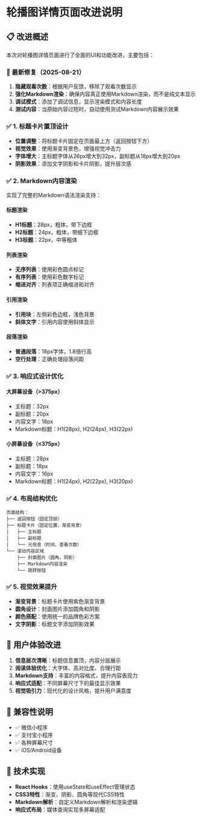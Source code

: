 # 轮播图详情页面改进说明

## 📋 改进概述

本次对轮播图详情页面进行了全面的UI和功能改进，主要包括：

### 🔧 最新修复（2025-08-21）

1. **隐藏观看次数**：根据用户反馈，移除了观看次数显示
2. **强化Markdown渲染**：确保内容真正使用Markdown渲染，而不是纯文本显示
3. **调试模式**：添加了调试信息，显示渲染模式和内容长度
4. **测试内容**：当原始内容过短时，自动使用测试Markdown内容展示效果

### ✅ 1. 标题卡片置顶设计

- **位置调整**：将标题卡片固定在页面最上方（返回按钮下方）
- **视觉效果**：使用渐变背景色，增强视觉冲击力
- **字体增大**：主标题字体从26px增大到32px，副标题从18px增大到20px
- **阴影效果**：添加文字阴影和卡片阴影，提升层次感

### ✅ 2. Markdown内容渲染

实现了完整的Markdown语法渲染支持：

#### 标题渲染
- **H1标题**：28px，粗体，带下边框
- **H2标题**：24px，粗体，带细下边框  
- **H3标题**：22px，中等粗体

#### 列表渲染
- **无序列表**：使用彩色圆点标记
- **有序列表**：使用彩色数字标记
- **缩进对齐**：列表项正确缩进和对齐

#### 引用渲染
- **引用块**：左侧彩色边框，浅色背景
- **斜体文字**：引用内容使用斜体显示

#### 段落渲染
- **普通段落**：18px字体，1.8倍行高
- **空行处理**：正确处理段落间距

### ✅ 3. 响应式设计优化

#### 大屏幕设备（>375px）
- 主标题：32px
- 副标题：20px
- 内容文字：18px
- Markdown标题：H1(28px), H2(24px), H3(22px)

#### 小屏幕设备（≤375px）
- 主标题：28px
- 副标题：18px
- 内容文字：16px
- Markdown标题：H1(24px), H2(22px), H3(20px)

### ✅ 4. 布局结构优化

```
页面结构：
├── 返回按钮（固定顶部）
├── 标题卡片（固定位置，渐变背景）
│   ├── 主标题
│   ├── 副标题
│   └── 元信息（时间、查看次数）
└── 滚动内容区域
    ├── 封面图片（圆角、阴影）
    ├── Markdown内容渲染
    └── 跳转按钮
```

### ✅ 5. 视觉效果提升

- **渐变背景**：标题卡片使用紫色渐变背景
- **圆角设计**：封面图片添加圆角和阴影
- **颜色搭配**：使用统一的品牌色彩方案
- **文字阴影**：标题文字添加阴影效果

## 🎯 用户体验改进

1. **信息层次清晰**：标题信息置顶，内容分层展示
2. **阅读体验优化**：大字体、高对比度、合理行距
3. **Markdown支持**：丰富的内容格式，提升内容表现力
4. **响应式适配**：不同屏幕尺寸下的最佳显示效果
5. **视觉吸引力**：现代化的设计风格，提升用户满意度

## 📱 兼容性说明

- ✅ 微信小程序
- ✅ 支付宝小程序
- ✅ 各种屏幕尺寸
- ✅ iOS/Android设备

## 🔧 技术实现

- **React Hooks**：使用useState和useEffect管理状态
- **CSS3特性**：渐变、阴影、圆角等现代CSS特性
- **Markdown解析**：自定义Markdown解析和渲染逻辑
- **响应式布局**：媒体查询实现多屏幕适配
